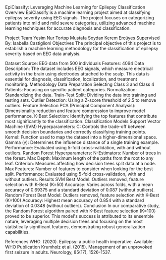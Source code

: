 EpiClassify: Leveraging Machine Learning for Epilepsy Classification
Overview
EpiClassify is a machine learning project aimed at classifying epilepsy severity using EEG signals. The project focuses on categorizing patients into mild and mild severe categories, utilizing advanced machine learning techniques for accurate diagnosis and classification.

Project Team
Yesim Nur Tortop
Mustafa Soydan
Kerem Ercüyes
Supervised By: Isabella Castiglioni
Objectives
The principal objective of this project is to establish a machine learning methodology for the classification of epilepsy severity based on EEG data analysis.

Dataset
Source: EEG data from 500 individuals
Features: 4094
Data Description: The dataset includes EEG signals, which measure electrical activity in the brain using electrodes attached to the scalp. This data is essential for diagnosis, classification, localization, and treatment monitoring.
Methodology
Data Preparation
Selecting Class 3 and Class 4 Patients: Focusing on specific patient categories.
Normalization: Standardizing the data.
Train-Test Split: Dividing the data into training and testing sets.
Outlier Detection: Using a Z-score threshold of 2.5 to remove outliers.
Feature Selection
PCA (Principal Component Analysis): Dimensionality reduction and feature compression to improve model performance.
K-Best Selection: Identifying the top features that contribute most significantly to the classification.
Classification Models
Support Vector Machine (SVM)
Hyperparameters:
C: Controls the trade-off between smooth decision boundaries and correctly classifying training points.
Kernel: Function used to map the dataset into a higher-dimensional space.
Gamma (γ): Determines the influence distance of a single training example.
Performance: Evaluated using 5-fold cross-validation, with and without outliers.
Random Forest
Hyperparameters:
N-Estimators: Number of trees in the forest.
Max Depth: Maximum length of the paths from the root to any leaf.
Criterion: Measures affecting how decision trees split data at a node.
Max Features: Number of features to consider when looking for the best split.
Performance: Evaluated using 5-fold cross-validation, with and without outliers.
Results
SVM
Best Model: Outliers removed, feature selection with K-Best (K=50)
Accuracy: Varies across folds, with a mean accuracy of 0.69375 and a standard deviation of 0.087 (without outliers).
Random Forest
Best Model: Outliers removed, feature selection with K-Best (K=100)
Accuracy: Highest mean accuracy of 0.854 with a standard deviation of 0.0348 (without outliers).
Conclusion
In our comparative study, the Random Forest algorithm paired with K-Best feature selection (K=100) proved to be superior. This model's success is attributed to its ensemble nature, leveraging multiple decision trees and focusing on the most statistically significant features, demonstrating robust generalization capabilities.

References
WHO. (2020). Epilepsy: a public health imperative. Available: WHO Publication
Krumholz et al. (2015). Management of an unprovoked first seizure in adults. Neurology, 85(17), 1526-1537.